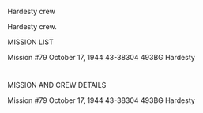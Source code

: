 





Hardesty crew






 




Hardesty crew.

MISSION LIST

Mission #79 October 17, 1944 43-38304 493BG Hardesty

# 

MISSION AND CREW DETAILS

Mission #79 October 17, 1944 43-38304 493BG Hardesty




